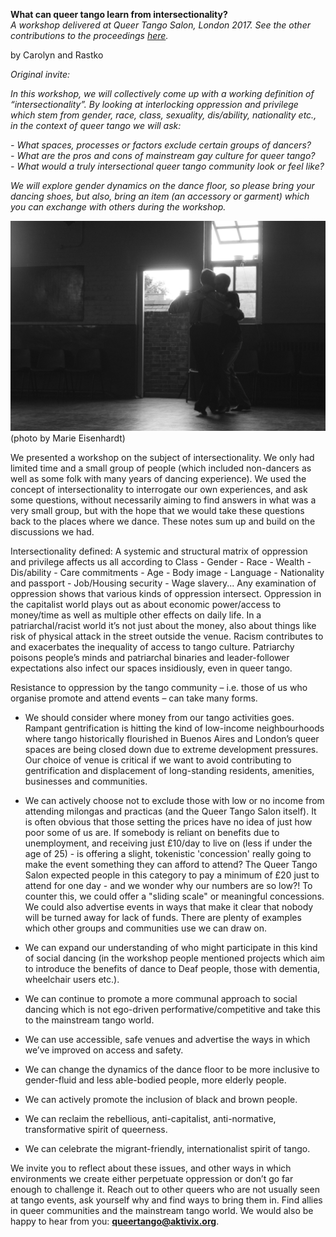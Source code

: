 **What can queer tango learn from intersectionality?**  
_A workshop delivered at Queer Tango Salon, London 2017. See the other contributions to the proceedings [here](http://queertangobook.org/wp-content/uploads/2018/12/QueerTangoSalon2017-Proceedings-FirstEdition-Dec2018.pdf)._  
  
by Carolyn and Rastko  

_Original invite:_

_In this workshop, we will collectively come up with a working definition of
“intersectionality”. By looking at interlocking oppression and privilege which
stem from gender, race, class, sexuality, dis/ability, nationality etc., in the
context of queer tango we will ask:_

_- What spaces, processes or factors exclude certain groups of dancers?_  
_- What are the pros and cons of mainstream gay culture for queer tango?_  
_- What would a truly intersectional queer tango community look or feel like?_  

_We will explore gender dynamics on the dance floor, so please bring your
dancing shoes, but also, bring an item (an accessory or garment) which
you can exchange with others during the workshop._

![photo by Marie Eisenhardt](images/CJUicIxWwAAQ8ZM.jpg)
(photo by Marie Eisenhardt)

We presented a workshop on the subject of intersectionality. We only had limited time and
a small group of people (which included non-dancers as well as some folk with many years
of dancing experience). We used the concept of intersectionality to interrogate our own
experiences, and ask some questions, without necessarily aiming to find answers in what
was a very small group, but with the hope that we would take these questions back to the
places where we dance. These notes sum up and build on the discussions we had.

Intersectionality defined: A systemic and structural matrix of oppression and privilege affects us all according to Class - Gender - Race - Wealth - Dis/ability - Care commitments - Age - Body image - Language - Nationality and passport - Job/Housing security - Wage slavery... Any examination of oppression shows that various kinds of oppression intersect. Oppression in the capitalist world plays out as about economic power/access to money/time as well as multiple other effects on daily life. In a patriarchal/racist world it’s not just about the money, also about things like risk of physical attack in the street outside the venue. Racism contributes to and exacerbates the inequality of access to tango culture. Patriarchy poisons people’s minds and patriarchal binaries and leader-follower expectations also infect our spaces insidiously, even in queer tango.

Resistance to oppression by the tango community – i.e. those of us who organise promote
and attend events – can take many forms.

- We should consider where money from our tango activities goes. Rampant gentrification
is hitting the kind of low-income neighbourhoods where tango historically flourished in
Buenos Aires and London’s queer spaces are being closed down due to extreme
development pressures. Our choice of venue is critical if we want to avoid contributing to
gentrification and displacement of long-standing residents, amenities, businesses and
communities.

- We can actively choose not to exclude those with low or no income from attending
milongas and practicas (and the Queer Tango Salon itself). It is often obvious that those
setting the prices have no idea of just how poor some of us are. If somebody is reliant on
benefits due to unemployment, and receiving just £10/day to live on (less if under the age
of 25) - is offering a slight, tokenistic 'concession' really going to make the event something
they can afford to attend? The Queer Tango Salon expected people in this category to pay
a minimum of £20 just to attend for one day - and we wonder why our numbers are so
low?! To counter this, we could offer a "sliding scale" or meaningful concessions. We could
also advertise events in ways that make it clear that nobody will be turned away for lack of
funds. There are plenty of examples which other groups and communities use we can
draw on.

- We can expand our understanding of who might participate in this kind of social dancing
(in the workshop people mentioned projects which aim to introduce the benefits of dance
to Deaf people, those with dementia, wheelchair users etc.).

- We can continue to promote a more communal approach to social dancing which is not
ego-driven performative/competitive and take this to the mainstream tango world.

- We can use accessible, safe venues and advertise the ways in which we’ve improved on
access and safety.

- We can change the dynamics of the dance floor to be more inclusive to gender-fluid and
less able-bodied people, more elderly people.

- We can actively promote the inclusion of black and brown people.

- We can reclaim the rebellious, anti-capitalist, anti-normative, transformative spirit of
queerness.

- We can celebrate the migrant-friendly, internationalist spirit of tango.

We invite you to reflect about these issues, and other ways in which environments we
create either perpetuate oppression or don’t go far enough to challenge it. Reach out to
other queers who are not usually seen at tango events, ask yourself why and find ways to
bring them in. Find allies in queer communities and the mainstream tango world. We would
also be happy to hear from you: **queertango@aktivix.org**.
